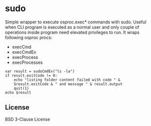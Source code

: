 # sudo

Simple wrapper to execute osproc.exec* commands with sudo. 
Useful when CLI program is executed as a normal user and only couple of operations inside program need elevated privileges to run.
It wraps following osproc procs:
- execCmd
- execCmdEx
- execProcess
- execProcesses

```
var result = sudoCmdEx("ls -la")
if result.exitCode != 0:
    echo "listing folder content failed with code " &
    $result.exitCode & " and message " & result.output
    quit(1)
echo $result
```

## License

BSD 3-Clause License

